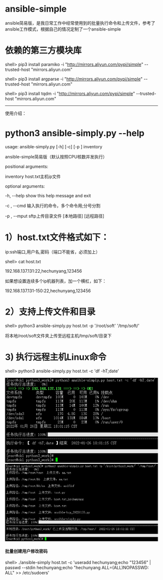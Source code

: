 # ansible-simple
ansible简易版，是我日常工作中经常使用到的批量执行命令和上传文件，参考了ansible工作模式，根据自己的情况定制了一个ansible-simple

# 依赖的第三方模块库

shell> pip3 install paramiko  -i "http://mirrors.aliyun.com/pypi/simple" --trusted-host "mirrors.aliyun.com"

shell> pip3 install argparse  -i "http://mirrors.aliyun.com/pypi/simple" --trusted-host "mirrors.aliyun.com"

shell> pip3 install tqdm  -i "http://mirrors.aliyun.com/pypi/simple" --trusted-host "mirrors.aliyun.com"

-------------------------------------------------------

使用介绍：

# python3 ansible-simply.py --help
usage: ansible-simply.py [-h] [-c] [-p ] inventory

ansible-simple简易版（默认按照CPU核数并发执行）

positional arguments:

  inventory       host.txt主机ip文件

optional arguments:

  -h, --help      show this help message and exit
  
  -c , --cmd      输入执行的命令，多个命令用;分号分割
  
  -p  , --mput    sftp上传目录文件 [本地路径] [远程路径]
  
  
# 1）host.txt文件格式如下：

ip:ssh端口,用户名,密码（端口不能省，必须加上）

shell> cat host.txt

192.168.137.131:22,hechunyang,123456

如果想设置连续多个ip机器列表，加一个横杠，如下：

192.168.137.131-150:22,hechunyang,123456

# 2）支持上传文件和目录

shell> python3 ansible-simply.py host.txt -p '/root/soft' '/tmp/soft/'

将本地/root/soft文件夹上传至远程主机/tmp/soft/目录下

# 3) 执行远程主机Linux命令

shell> python3 ansible-simply.py host.txt -c 'df -hT;date'

![image](https://raw.githubusercontent.com/hcymysql/ansible-simple/main/%E6%89%A7%E8%A1%8C%E5%91%BD%E4%BB%A4.png)
![image](https://raw.githubusercontent.com/hcymysql/ansible-simple/main/%E4%B8%8A%E4%BC%A0%E6%96%87%E4%BB%B6%E7%9B%AE%E5%BD%95.png)

#### 批量创建用户修改密码
shell> ./ansible-simply host.txt -c 'useradd hechunyang;echo "123456" | passwd --stdin hechunyang;echo "hechunyang    ALL=(ALL)NOPASSWD: ALL" >> /etc/sudoers'


